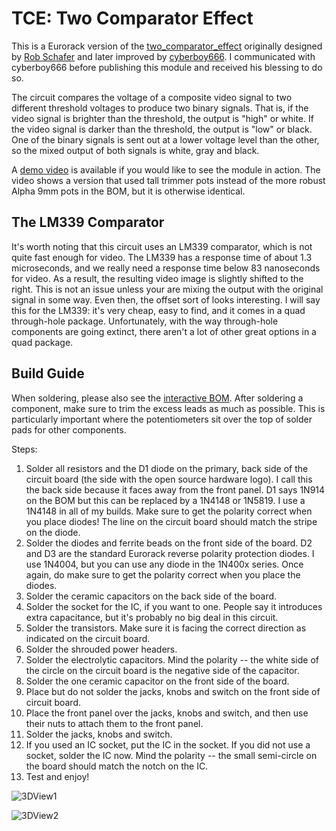 TCE: Two Comparator Effect
===

This is a Eurorack version of the [two_comparator_effect](https://github.com/cyberboy666/two_comparator_effect) originally designed by [Rob Schafer](https://www.youtube.com/c/schaferob) and later improved by [cyberboy666](https://github.com/cyberboy666). I communicated with cyberboy666 before publishing this module and received his blessing to do so.

The circuit compares the voltage of a composite video signal to two different threshold voltages to produce two binary signals. That is, if the video signal is brighter than the threshold, the output is "high" or white. If the video signal is darker than the threshold, the output is "low" or black. One of the binary signals is sent out at a lower voltage level than the other, so the mixed output of both signals is white, gray and black.

A [demo video](https://youtu.be/mtZ2dQ727Hc) is available if you would like to see the module in action. The video shows a version that used tall trimmer pots instead of the more robust Alpha 9mm pots in the BOM, but it is otherwise identical. 

The LM339 Comparator
--------------------

It's worth noting that this circuit uses an LM339 comparator, which is not quite fast enough for video. The LM339 has a response time of about 1.3 microseconds, and we really need a response time below 83 nanoseconds for video. As a result, the resulting video image is slightly shifted to the right. This is not an issue unless your are mixing the output with the original signal in some way. Even then, the offset sort of looks interesting. I will say this for the LM339: it's very cheap, easy to find, and it comes in a quad through-hole package. Unfortunately, with the way through-hole components are going extinct, there aren't a lot of other great options in a quad package.

Build Guide
-----------

When soldering, please also see the [interactive BOM](https://octovolt.github.io/TCE). After soldering a component, make sure to trim the excess leads as much as possible. This is particularly important where the potentiometers sit over the top of solder pads for other components.

Steps:

1. Solder all resistors and the D1 diode on the primary, back side of the circuit board (the side with the open source hardware logo). I call this the back side because it faces away from the front panel. D1 says 1N914 on the BOM but this can be replaced by a 1N4148 or 1N5819. I use a 1N4148 in all of my builds. Make sure to get the polarity correct when you place diodes! The line on the circuit board should match the stripe on the diode.
2. Solder the diodes and ferrite beads on the front side of the board. D2 and D3 are the standard Eurorack reverse polarity protection diodes. I use 1N4004, but you can use any diode in the 1N400x series. Once again, do make sure to get the polarity correct when you place the diodes.
3. Solder the ceramic capacitors on the back side of the board.
4. Solder the socket for the IC, if you want to one. People say it introduces extra capacitance, but it's probably no big deal in this circuit.
5. Solder the transistors. Make sure it is facing the correct direction as indicated on the circuit board.
6. Solder the shrouded power headers.
7. Solder the electrolytic capacitors. Mind the polarity -- the white side of the circle on the circuit board is the negative side of the capacitor.
8. Solder the one ceramic capacitor on the front side of the board.
9. Place but do not solder the jacks, knobs and switch on the front side of circuit board.
10. Place the front panel over the jacks, knobs and switch, and then use their nuts to attach them to the front panel.
11. Solder the jacks, knobs and switch.
12. If you used an IC socket, put the IC in the socket. If you did not use a socket, solder the IC now. Mind the polarity -- the small semi-circle on the board should match the notch on the IC.
13. Test and enjoy!

![3DView1](https://github.com/octovolt/TCE/assets/78008936/e1e90ec4-956b-4947-9fed-bfc4c0f6c1aa)

![3DView2](https://github.com/octovolt/TCE/assets/78008936/aee480e0-fdf1-49a1-851b-43fc430dd3a2)



